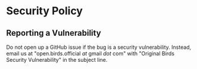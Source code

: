 # Security Policy

## Reporting a Vulnerability

Do not open up a GitHub issue if the bug is a security vulnerability. Instead, email us at "open.birds.official _at_ gmail _dot_ com" with "Original Birds Security Vulnerability" in the subject line.
